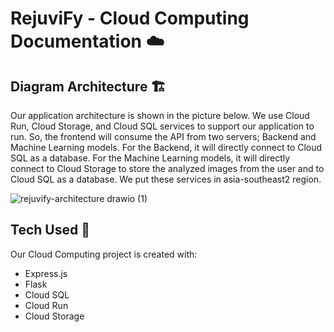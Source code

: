 # RejuviFy - Cloud Computing Documentation ☁️

## Diagram Architecture 🏗️
Our application architecture is shown in the picture below. We use Cloud Run, Cloud Storage, and Cloud SQL services to support our application to run. So, the frontend will consume the API from two servers; Backend and Machine Learning models. For the Backend, it will directly connect to Cloud SQL as a database. For the Machine Learning models, it will directly connect to Cloud Storage to store the analyzed images from the user and to Cloud SQL as a database. We put these services in asia-southeast2 region.

![rejuvify-architecture drawio (1)](https://github.com/lahiardhan/RejuviFy/assets/125663191/cffce008-8848-41da-a251-20cad90d79ed)

## Tech Used 🔧
Our Cloud Computing project is created with:
* Express.js
* Flask
* Cloud SQL
* Cloud Run
* Cloud Storage
